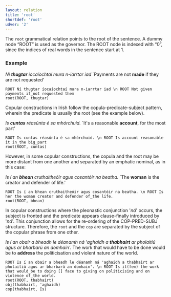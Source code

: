 ```yaml
---
layout: relation
title: 'root'
shortdef: 'root'
udver: '2'
---
```


The `root` grammatical relation points to the root of the sentence. A dummy node “ROOT” is used as the governor. The ROOT node is indexed with “0”, since the indices of real words in the sentence start at 1.

### Example

_Ní <b>thugtar</b> íocaíochtaí mura n-iarrtar iad_ `Payments are not <b>made</b> if they are not requested'

~~~ sdparse
ROOT Ní thugtar íocaíochtaí mura n-iarrtar iad \n ROOT Not given payments if_not requested them 
root(ROOT, thugtar)
~~~

Copular constructions in Irish follow the copula-predicate-subject pattern, wherein the predicate is usually the root (see the example below).

_Is <b>cuntas</b> réasúnta é sa mhórchuid._ `It's a reasonable <b>account</b>, for the most part'

~~~ sdparse
ROOT Is cuntas réasúnta é sa mhórchuid. \n ROOT Is account reasonable it in_the big_part 
root(ROOT, cuntas)
~~~

However, in some copular constructions, the copula and the root may be more distant from one another and separated by an emphatic nominal, as in this case:

_Is í an <b>bhean</b> cruthaitheóir agus cosantóir na beatha._ `The <b>woman</b> is the creator and defender of life.'

~~~ sdparse
ROOT Is í an bhean cruthaitheóir agus cosantóir na beatha. \n ROOT Is her the woman creator and defender of_the life.  
root(ROOT, bhean)
~~~

In copular constructions where the pleonastic conjunction '_ná_' occurs, the subject is fronted and the predicate appears clause-finally introduced by '_ná_'. This conjunction allows for the re-ordering of the COP-PRED-SUBJ structure. Therefore, the `root` and the `cop` are separated by the subject of the copular phrase from one other. 

_Is í an obair a bheadh le déanamh ná 'aghaidh a <b>thabhairt</b> ar pholaitiú agus ar bharbarú an domhain'._ The work that would have to be done would be to <b>address</b> the politicisation and violent nature of the world.

~~~ sdparse
ROOT Is í an obair a bheadh le déanamh ná 'aghaidh a thabhairt ar pholaitiú agus ar bharbarú an domhain'. \n ROOT Is it(fem) the work that would_be to doing [] face to giving on politicising and on violence of_the world.  
root(ROOT, thabhairt)
obj(thabhairt, 'aghaidh)
cop(thabhairt, Is)
~~~
